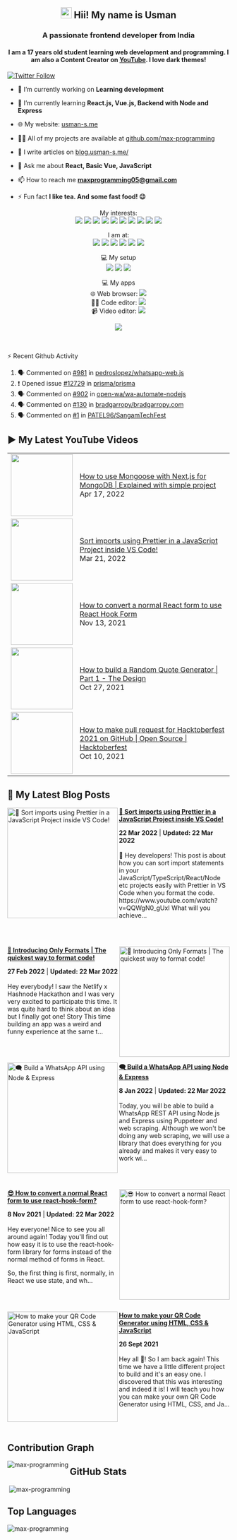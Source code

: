 <h2 align="center"><img src="https://media.giphy.com/media/hvRJCLFzcasrR4ia7z/giphy.gif" width="25px"> Hii! My name is Usman</h2>
<h3 align="center">A passionate frontend developer from India</h3>
<h4 align="center">
  I am a 17 years old student learning web development and programming. I am also a Content Creator on <a href="https://youtube.com/MaxProgramming">YouTube</a>. I love dark themes!
</h4>

[![Twitter Follow](https://img.shields.io/twitter/follow/MaxProgramming1?color=1DA1F2&logo=Twitter&style=for-the-badge)](https://twitter.com/MaxProgramming1)

- 🔭 I’m currently working on **Learning development**

- 🌱 I’m currently learning **React.js, Vue.js, Backend with Node and Express**

- 🌐 My website: [usman-s.me](https://usman-s.me)

- 👨‍💻 All of my projects are available at [github.com/max-programming](https://github.com/max-programming)

- 📝 I write articles on [blog.usman-s.me/](https://blog.usman-s.me/)

- 💬 Ask me about **React, Basic Vue, JavaScript**

- 📫 How to reach me **maxprogramming05@gmail.com**

- ⚡ Fun fact **I like tea. And some fast food! 😉**

<!--START_SECTION:waka-->
<!--END_SECTION:waka-->

<!--<p align="center">
<a href="https://twitter.com/maxprogramming1" target="blank"><img align="center" src="https://cdn.jsdelivr.net/npm/simple-icons@3.0.1/icons/twitter.svg" alt="maxprogramming1" height="30" width="30" /></a>
<a href="https://stackoverflow.com/users/11727541" target="blank"><img align="center" src="https://cdn.jsdelivr.net/npm/simple-icons@3.0.1/icons/stackoverflow.svg" alt="11727541" height="30" width="30" /></a>
<a href="https://codesandbox.com/max-programming" target="blank"><img align="center" src="https://cdn.jsdelivr.net/npm/simple-icons@3.0.1/icons/codesandbox.svg" alt="max-programming" height="30" width="30" /></a>
<a href="https://fb.com/usman.sabuwala.7" target="blank"><img align="center" src="https://cdn.jsdelivr.net/npm/simple-icons@3.0.1/icons/facebook.svg" alt="usman sabuwala" height="30" width="30" /></a>
<a href="https://instagram.com/usmansabuwala7" target="blank"><img align="center" src="https://cdn.jsdelivr.net/npm/simple-icons@3.0.1/icons/instagram.svg" alt="usmansabuwala7" height="30" width="30" /></a>
<a href="https://www.youtube.com/c/max programming" target="blank"><img align="center" src="https://cdn.jsdelivr.net/npm/simple-icons@3.0.1/icons/youtube.svg" alt="max programming" height="30" width="30" /></a>
</p>-->
<!-- <p align="left"><img src="https://devicons.github.io/devicon/devicon.git/icons/bootstrap/bootstrap-plain.svg" alt="bootstrap" width="40" height="40"/> <img src="https://devicons.github.io/devicon/devicon.git/icons/css3/css3-original-wordmark.svg" alt="css3" width="40" height="40"/> <img src="https://devicons.github.io/devicon/devicon.git/icons/electron/electron-original.svg" alt="electron" width="40" height="40"/> <img src="https://devicons.github.io/devicon/devicon.git/icons/html5/html5-original-wordmark.svg" alt="html5" width="40" height="40"/> <img src="https://devicons.github.io/devicon/devicon.git/icons/javascript/javascript-original.svg" alt="javascript" width="40" height="40"/> <img src="https://devicons.github.io/devicon/devicon.git/icons/linux/linux-original.svg" alt="linux" width="40" height="40"/> <img src="https://devicons.github.io/devicon/devicon.git/icons/python/python-original.svg" alt="python" width="40" height="40"/> <img src="https://devicons.github.io/devicon/devicon.git/icons/react/react-original-wordmark.svg" alt="react" width="40" height="40"/> <img src="https://devicons.github.io/devicon/devicon.git/icons/vuejs/vuejs-original-wordmark.svg" alt="vuejs" width="40" height="40"/></p> -->
<p align="center">
  My interests: <br>
  <img src="https://img.shields.io/badge/html5%20-%23E34F26.svg?&style=for-the-badge&logo=html5&logoColor=white">
  <img src="https://img.shields.io/badge/css3%20-%231572B6.svg?&style=for-the-badge&logo=css3&logoColor=white">
  <img src="https://img.shields.io/badge/javascript%20-%23323330.svg?&style=for-the-badge&logo=javascript&logoColor=%23F7DF1E">
  <img src="https://img.shields.io/badge/python%20-%2314354C.svg?&style=for-the-badge&logo=python&logoColor=white">
  <img src="https://img.shields.io/badge/node.js%20-%2343853D.svg?&style=for-the-badge&logo=node.js&logoColor=white">
  <img src="https://img.shields.io/badge/express.js%20-%23404d59.svg?&style=for-the-badge">
  <img src="https://img.shields.io/badge/react%20-%2320232a.svg?&style=for-the-badge&logo=react&logoColor=%2361DAFB">
  <img src="https://img.shields.io/badge/material%20ui%20-%230081CB.svg?&style=for-the-badge&logo=material-ui&logoColor=white">
  <img src="https://img.shields.io/badge/vuejs%20-%2335495e.svg?&style=for-the-badge&logo=vue.js&logoColor=%234FC08D">
  <img src="https://img.shields.io/badge/electron%20-%2320232e.svg?&style=for-the-badge&logo=electron&logoColor=%47848F">
</p>

<p align="center">
  I am at: <br>
  <a href="https://youtube.com/MaxProgramming"><img src="https://img.shields.io/badge/youtube-%23FF0000.svg?&style=for-the-badge&logo=youtube&logoColor=white"></a>
  <a href="https://www.facebook.com/usman.sabuwala.7"><img src="https://img.shields.io/badge/facebook-%231877F2.svg?&style=for-the-badge&logo=facebook&logoColor=white"></a>
  <a href="https://www.instagram.com/usmansabuwala7/"><img src="https://img.shields.io/badge/instagram-%23E4405F.svg?&style=for-the-badge&logo=instagram&logoColor=white"></a>
  <a href="https://twitter.com/MaxProgramming1"><img src="https://img.shields.io/badge/twitter-%231DA1F2.svg?&style=for-the-badge&logo=twitter&logoColor=white"></a>
  <a href="https://blog.usman-s.me/"><img src="https://img.shields.io/badge/Hashnode-%232962FF.svg?&style=for-the-badge&logo=hashnode&logoColor=white"></a>
  <a href="https://dev.to/maxprogramming"><img src="https://img.shields.io/badge/DEV.TO-%230A0A0A.svg?&style=for-the-badge&logo=dev.to&logoColor=white"></a>
</p>
<p align="center">
 💻 My setup <br>
  <img src="https://img.shields.io/badge/windows-0078D6?logo=windows&logoColor=white&style=for-the-badge">
  <img src="https://img.shields.io/badge/intel-core%20i3%203rd-%230071C5.svg?&style=for-the-badge&logo=intel&logoColor=white">
  <img src="https://img.shields.io/badge/RAM-8GB-%230071C5.svg?&style=for-the-badge&logoColor=white" />
</p>
<p align="center">
 💻 My apps <br>
  🌐 Web browser: <a htef="https://microsoftedge.com"><img src="https://img.shields.io/badge/microsoft edge-0078D6?logo=microsoft-edge&logoColor=white&style=for-the-badge&color=31BAE4"></a>
  <br>
  👨‍💻 Code editor: <a href="https://code.visualstudio.com"><img src="https://img.shields.io/badge/VS Code-0078D6?logo=visual-studio-code&logoColor=white&style=for-the-badge&color=0086D1"></a>
  <br>
  📹 Video editor: <a href="http://shotcut.org/"><img src="https://img.shields.io/badge/shotcut-0078D6?logoColor=white&style=for-the-badge&color=115C77"></a>
</p>
<p align="center"> 
  <img src="https://profile-counter.glitch.me/max-programming/count.svg" />
</p>
<br />
<br />

  <summary>⚡ Recent Github Activity</summary>

<!--START_SECTION:activity-->
1. 🗣 Commented on [#981](https://github.com/pedroslopez/whatsapp-web.js/issues/981) in [pedroslopez/whatsapp-web.js](https://github.com/pedroslopez/whatsapp-web.js)
2. ❗️ Opened issue [#12729](https://github.com/prisma/prisma/issues/12729) in [prisma/prisma](https://github.com/prisma/prisma)
3. 🗣 Commented on [#902](https://github.com/open-wa/wa-automate-nodejs/issues/902) in [open-wa/wa-automate-nodejs](https://github.com/open-wa/wa-automate-nodejs)
4. 🗣 Commented on [#130](https://github.com/bradgarropy/bradgarropy.com/issues/130) in [bradgarropy/bradgarropy.com](https://github.com/bradgarropy/bradgarropy.com)
5. 🗣 Commented on [#1](https://github.com/PATEL96/SangamTechFest/issues/1) in [PATEL96/SangamTechFest](https://github.com/PATEL96/SangamTechFest)
<!--END_SECTION:activity-->

## ▶ My Latest YouTube Videos
<table>
  <tbody>
<!-- YOUTUBE:START --><tr><td><a href="https://www.youtube.com/watch?v=cM0pA50R20M"><img width="140px" src="https://i.ytimg.com/vi/cM0pA50R20M/mqdefault.jpg"></a></td>
<td><a href="https://www.youtube.com/watch?v=cM0pA50R20M">How to use Mongoose with Next.js for MongoDB | Explained with simple project</a><br/>Apr 17, 2022</td></tr>
<tr><td><a href="https://www.youtube.com/watch?v=QQWgN0_gUxI"><img width="140px" src="https://i.ytimg.com/vi/QQWgN0_gUxI/mqdefault.jpg"></a></td>
<td><a href="https://www.youtube.com/watch?v=QQWgN0_gUxI">Sort imports using Prettier in a JavaScript Project inside VS Code!</a><br/>Mar 21, 2022</td></tr>
<tr><td><a href="https://www.youtube.com/watch?v=JjhnwFBdgNc"><img width="140px" src="https://i.ytimg.com/vi/JjhnwFBdgNc/mqdefault.jpg"></a></td>
<td><a href="https://www.youtube.com/watch?v=JjhnwFBdgNc">How to convert a normal React form to use React Hook Form</a><br/>Nov 13, 2021</td></tr>
<tr><td><a href="https://www.youtube.com/watch?v=SNwsC95VVds"><img width="140px" src="https://i.ytimg.com/vi/SNwsC95VVds/mqdefault.jpg"></a></td>
<td><a href="https://www.youtube.com/watch?v=SNwsC95VVds">How to build a Random Quote Generator | Part 1 - The Design</a><br/>Oct 27, 2021</td></tr>
<tr><td><a href="https://www.youtube.com/watch?v=pNndooOr0FM"><img width="140px" src="https://i.ytimg.com/vi/pNndooOr0FM/mqdefault.jpg"></a></td>
<td><a href="https://www.youtube.com/watch?v=pNndooOr0FM">How to make pull request  for Hacktoberfest 2021 on GitHub | Open Source | Hacktoberfest</a><br/>Oct 10, 2021</td></tr>
<!-- YOUTUBE:END -->
  </tbody>
 <table>
   
## 👀 My Latest Blog Posts 
   
<!-- HASHNODE_BLOG:START -->
<p align="left">
<a href="https://blog.usman-s.me/sort-imports-using-prettier-in-a-javascript-project-inside-vs-code" title="🎨 Sort imports using Prettier in a JavaScript Project inside VS Code!"><img src="https://cdn.hashnode.com/res/hashnode/image/upload/v1647939834412/-rOHcxwbV.png" alt="🎨 Sort imports using Prettier in a JavaScript Project inside VS Code!" width="250px" align="left" /></a>
<a href="https://blog.usman-s.me/sort-imports-using-prettier-in-a-javascript-project-inside-vs-code" title="🎨 Sort imports using Prettier in a JavaScript Project inside VS Code!"><strong>🎨 Sort imports using Prettier in a JavaScript Project inside VS Code!</strong></a>
<div><strong>22 Mar 2022</strong> | <strong>Updated: 22 Mar 2022</strong></div>
<br/> 👋 Hey developers! This post is about how you can sort import statements in your JavaScript/TypeScript/React/Node etc projects easily with Prettier in VS Code when you format the code.
https://www.youtube.com/watch?v=QQWgN0_gUxI
What will you achieve... </p> <br/> <br/>
<p align="left">
<a href="https://blog.usman-s.me/onlyformats" title="🎉 Introducing Only Formats | The quickest way to format code!"><img src="https://cdn.hashnode.com/res/hashnode/image/upload/v1645965586101/f9tZgtt-T.png" alt="🎉 Introducing Only Formats | The quickest way to format code!" width="250px" align="right" /></a>
<a href="https://blog.usman-s.me/onlyformats" title="🎉 Introducing Only Formats | The quickest way to format code!"><strong>🎉 Introducing Only Formats | The quickest way to format code!</strong></a>
<div><strong>27 Feb 2022</strong> | <strong>Updated: 22 Mar 2022</strong></div>
<br/> Hey everybody!
I saw the Netlify x Hashnode Hackathon and I was very very excited to participate this time. It was quite hard to think about an idea but I finally got one!
Story
This time building an app was a weird and funny experience at the same t... </p> <br/> <br/>
<p align="left">
<a href="https://blog.usman-s.me/whatsapp-api-node-express" title="🗨️ Build a WhatsApp API using Node & Express"><img src="https://cdn.hashnode.com/res/hashnode/image/upload/v1641644668347/EXSQ8lHur.png" alt="🗨️ Build a WhatsApp API using Node & Express" width="250px" align="left" /></a>
<a href="https://blog.usman-s.me/whatsapp-api-node-express" title="🗨️ Build a WhatsApp API using Node & Express"><strong>🗨️ Build a WhatsApp API using Node & Express</strong></a>
<div><strong>8 Jan 2022</strong> | <strong>Updated: 22 Mar 2022</strong></div>
<br/> Today, you will be able to build a WhatsApp REST API using Node.js and Express using Puppeteer and web scraping.
Although we won't be doing any web scraping, we will use a library that does everything for you already and makes it very easy to work wi... </p> <br/> <br/>
<p align="left">
<a href="https://blog.usman-s.me/how-to-convert-a-normal-react-form-to-use-react-hook-form" title="😎 How to convert a normal React form to use react-hook-form?"><img src="https://cdn.hashnode.com/res/hashnode/image/upload/v1636361670727/LQQwoWgyC.png" alt="😎 How to convert a normal React form to use react-hook-form?" width="250px" align="right" /></a>
<a href="https://blog.usman-s.me/how-to-convert-a-normal-react-form-to-use-react-hook-form" title="😎 How to convert a normal React form to use react-hook-form?"><strong>😎 How to convert a normal React form to use react-hook-form?</strong></a>
<div><strong>8 Nov 2021</strong> | <strong>Updated: 22 Mar 2022</strong></div>
<br/> Hey everyone!
Nice to see you all around again! Today you'll find out how easy it is to use the  react-hook-form  library for forms instead of the normal method of forms in React.

So, the first thing is first, normally, in React we use state, and wh... </p> <br/> <br/>
<p align="left">
<a href="https://blog.usman-s.me/how-to-make-your-qr-code-generator-using-html-css-and-javascript" title="How to make your QR Code Generator using HTML, CSS & JavaScript"><img src="https://cdn.hashnode.com/res/hashnode/image/upload/v1632647097912/4rTqHn94N.png" alt="How to make your QR Code Generator using HTML, CSS & JavaScript" width="250px" align="left" /></a>
<a href="https://blog.usman-s.me/how-to-make-your-qr-code-generator-using-html-css-and-javascript" title="How to make your QR Code Generator using HTML, CSS & JavaScript"><strong>How to make your QR Code Generator using HTML, CSS & JavaScript</strong></a>
<div><strong>26 Sept 2021</strong></div>
<br/> Hey all 🤘!
So I am back again! This time we have a little different project to build and it's an easy one. 
I discovered that this was interesting and indeed it is!
I will teach you how you can make your own QR Code Generator using HTML, CSS, and Ja... </p> <br/> <br/>
<!-- HASHNODE_BLOG:END -->


## Contribution Graph
<p><img align="left" src="https://activity-graph.herokuapp.com/graph?username=max-programming&theme=github" alt="max-programming" /></p> 

## GitHub Stats
<p>&nbsp;<img align="center" src="https://github-readme-stats.vercel.app/api?username=max-programming&show_icons=true&theme=react&count_private=true" alt="max-programming" /></p>

## Top Languages
<p><img align="left" src="https://github-readme-stats.max-programming.vercel.app/api/top-langs/?username=max-programming&layout=compact&hide=html&theme=react" alt="max-programming" /></p> 
